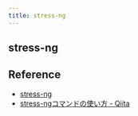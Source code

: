 ```yaml
---
title: stress-ng
---
```


## stress-ng


## Reference
* [stress-ng](http://kernel.ubuntu.com/~cking/stress-ng/)
* [stress-ngコマンドの使い方 - Qiita](https://qiita.com/hana_shin/items/0a3a615274717c89c0a4)
